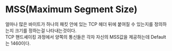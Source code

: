 # MSS(Maximum Segment Size)
얼마나 많은 바이트가 하나의 패킷 안에 있는 TCP 헤더 뒤에 붙여질 수 있는지를 정의하는지 크기를 정하는걸 나타내는것이다.  
TCP 핸드셰이킹 과정에서 양쪽의 통신들은 각자 자신의 MSS값을 제공하는데 Default는 1460이다.  
